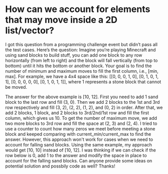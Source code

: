 
# How can we account for elements that may move inside a 2D list/vector?

I got this question from a programming challenge event but didn’t pass all the test cases. Here’s the question:
Imagine you’re playing Minecraft and using sand blocks to build stuff, you can add one block to any row horizontally (from left to right) and the block will fall vertically (from top to bottom) until it hits the bottom or another block. Your goal is to find the number of minimum and maximum moves to fill the first column, i.e., [min, max].
For example, we have a 4x4 space like this:
[[0, 0, 0, 1, 0],
[0, 1, 0, 1, 1],
[0, 0, 0, 0, 0],
[0, 1, 0, 1, 1]], where 1 represents a stone block that cannot be moved.

The answer for the above example is [10, 12]. First you need to add 1 sand block to the last row and fill (3, 0). Then we add 2 blocks to the 1st and 3rd row respectively and fill (3, 2), (2, 2), (1, 2), and (0, 2) in order. After that, we add 2 blocks, 1 block, and 2 blocks to 3rd/2nd/1st row and fill the first column, which gives us 10. To get the number of maximum move, we add two more blocks to 3rd row and fill the space at (2, 3) and (2, 4).
I tried to use a counter to count how many zeros we meet before meeting a stone block and keeped comparing with current_min/current_max to find the answer. However, this approach won't work for cases when we need to account for falling sand blocks.
Using the same example, my approach would get [10, 10] instead of [10, 12]. I was thinking if we can check if the row below is 0, add 1 to the answer and modify the space in place to account for the falling sand blocks. Can anyone provide some ideas on potential solution and possbily code as well? Thanks!

        